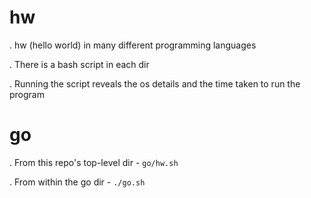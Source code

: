 # hw

. hw (hello world) in many different programming languages

. There is a bash script in each dir 

. Running the script reveals the os details and the time taken to run the program

# go

. From this repo's top-level dir - `go/hw.sh`

. From within the go dir - `./go.sh`
